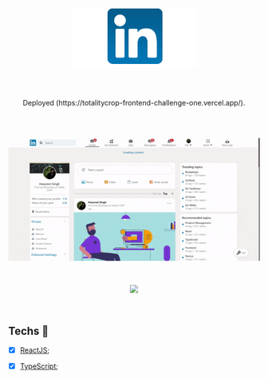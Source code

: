 <p align="center">
  <img src="src\assets\img\transparentBanner.png" width="50%"/>
</p>

<br>



##




##

<p align="center">
  Deployed (https://totalitycrop-frontend-challenge-one.vercel.app/).
</p>

<br>





<br>

<p align="center">
  <img src="src\assets\img\photo1.gif"/>
</p>

<br>

<p align="center">
  <img src="src\assets\img\photo2.gif"/>
</p>

<br>

## Techs :rocket:

- [x] [ReactJS](https://reactjs.org);
- [x] [TypeScript](https://www.typescriptlang.org/);


<br>
